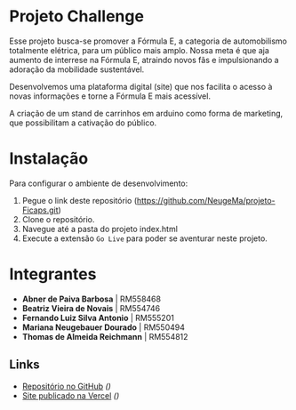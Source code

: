 # Projeto Challenge 

Esse projeto busca-se promover a Fórmula E, a categoria de automobilismo totalmente elétrica, para um público mais amplo. Nossa meta é que aja aumento de interrese na Fórmula E, atraindo novos fãs e impulsionando a adoração da mobilidade sustentável. 

Desenvolvemos uma plataforma digital (site) que nos facilita o acesso à novas informações e torne a Fórmula E mais acessível. 

A criação de um stand de carrinhos em arduino como forma de marketing, que possibilitam a cativação do público.  

# Instalação 
Para configurar o ambiente de desenvolvimento:

1. Pegue o link deste repositório (https://github.com/NeugeMa/projeto-Ficaps.git)
2. Clone o repositório.
3. Navegue até a pasta do projeto index.html
4. Execute a extensão `Go Live` para poder se aventurar neste projeto. 

# Integrantes 
- **Abner de Paiva Barbosa**             | RM558468
- **Beatriz Vieira de Novais**           | RM554746
- **Fernando Luiz Silva Antonio**        | RM555201
- **Mariana Neugebauer Dourado**         | RM550494
- **Thomas de Almeida Reichmann**        | RM554812


## Links 
- [Repositório no GitHub](#) _()_
- [Site publicado na Vercel](#) _()_